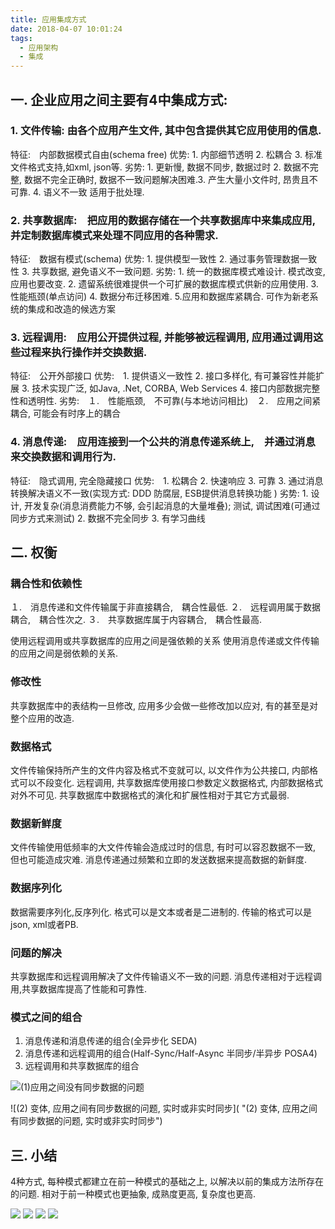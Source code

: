 ```yaml
---
title: 应用集成方式
date: 2018-04-07 10:01:24
tags:
  - 应用架构
  - 集成
---
```

                             
## 一. 企业应用之间主要有4中集成方式:
### 1. 文件传输: 由各个应用产生文件, 其中包含提供其它应用使用的信息.
特征:　内部数据模式自由(schema free)
优势: 1. 内部细节透明 2. 松耦合 3. 标准文件格式支持,如xml, json等. 
劣势: 1. 更新慢, 数据不同步,  数据过时 2. 数据不完整, 数据不完全正确时, 数据不一致问题解决困难.3. 产生大量小文件时, 昂贵且不可靠. 4. 语义不一致
适用于批处理.
 
### 2. 共享数据库:　把应用的数据存储在一个共享数据库中来集成应用,　并定制数据库模式来处理不同应用的各种需求.
特征:　数据有模式(schema)
优势:  1. 提供模型一致性 2. 通过事务管理数据一致性 3. 共享数据, 避免语义不一致问题.
劣势:  1. 统一的数据库模式难设计. 模式改变,　应用也要改变. 2. 遗留系统很难提供一个可扩展的数据库模式供新的应用使用.  3.　性能瓶颈(单点访问)  4. 数据分布迁移困难. 5.应用和数据库紧耦合.
可作为新老系统的集成和改造的候选方案
 
 
### 3. 远程调用:　应用公开提供过程, 并能够被远程调用, 应用通过调用这些过程来执行操作并交换数据.
特征:　公开外部接口
优势:　1. 提供语义一致性 2. 接口多样化, 有可兼容性并能扩展 3. 技术实现广泛, 如Java, .Net, CORBA, Web Services  4. 接口内部数据完整性和透明性.
劣势:　１.　性能瓶颈,　不可靠(与本地访问相比)　２.　应用之间紧耦合, 可能会有时序上的耦合
 
 
### 4. 消息传递:　应用连接到一个公共的消息传递系统上,　并通过消息来交换数据和调用行为.
特征:　隐式调用, 完全隐藏接口
优势:　1. 松耦合  2. 快速响应 3. 可靠  3. 通过消息转换解决语义不一致(实现方式: DDD 防腐层, ESB提供消息转换功能 )
劣势:  1. 设计, 开发复杂(消息消费能力不够, 会引起消息的大量堆叠); 测试, 调试困难(可通过同步方式来测试) 2. 数据不完全同步  3. 有学习曲线
 
 
## 二. 权衡
### 耦合性和依赖性
１.　消息传递和文件传输属于非直接耦合,　耦合性最低.
２.　远程调用属于数据耦合,　耦合性次之.
３.　共享数据库属于内容耦合,　耦合性最高.
 
使用远程调用或共享数据库的应用之间是强依赖的关系
使用消息传递或文件传输的应用之间是弱依赖的关系.
 
### 修改性
共享数据库中的表结构一旦修改, 应用多少会做一些修改加以应对, 有的甚至是对整个应用的改造.
 
### 数据格式
文件传输保持所产生的文件内容及格式不变就可以, 以文件作为公共接口,  内部格式可以不段变化.  远程调用, 共享数据库使用接口参数定义数据格式, 内部数据格式对外不可见. 共享数据库中数据格式的演化和扩展性相对于其它方式最弱.
 
### 数据新鲜度
文件传输使用低频率的大文件传输会造成过时的信息, 有时可以容忍数据不一致, 但也可能造成灾难. 消息传递通过频繁和立即的发送数据来提高数据的新鲜度. 
 
### 数据序列化
数据需要序列化,反序列化. 格式可以是文本或者是二进制的. 传输的格式可以是json, xml或者PB.
 
### 问题的解决
共享数据库和远程调用解决了文件传输语义不一致的问题. 
消息传递相对于远程调用,共享数据库提高了性能和可靠性.
 
### 模式之间的组合
1. 消息传递和消息传递的组合(全异步化 SEDA)
2. 消息传递和远程调用的组合(Half-Sync/Half-Async 半同步/半异步 POSA4)
3. 远程调用和共享数据库的组合
   
![(1)应用之间没有同步数据的问题]( "(1)应用之间没有同步数据的问题") 
  
![(2) 变体, 应用之间有同步数据的问题, 实时或非实时同步]( "(2) 变体, 应用之间有同步数据的问题, 实时或非实时同步")
 
## 三. 小结
4种方式, 每种模式都建立在前一种模式的基础之上, 以解决以前的集成方法所存在的问题. 相对于前一种模式也更抽象, 成熟度更高, 复杂度也更高.
 
![](http://www6v.github.io/www6vHome/EAI.files/EAI-1726.png ) 
![](http://www6v.github.io/www6vHome/EAI.files/EAI-1730.png )
![](http://www6v.github.io/www6vHome/EAI.files/EAI-1733.png )
![](http://www6v.github.io/www6vHome/EAI.files/EAI-1737.png )
 
 
 
 
 
 
 
 
 
 
 
 
 
 
 
 
 
 
 
 
 
 
 
 
 
 
 
 
 
 
 
 

